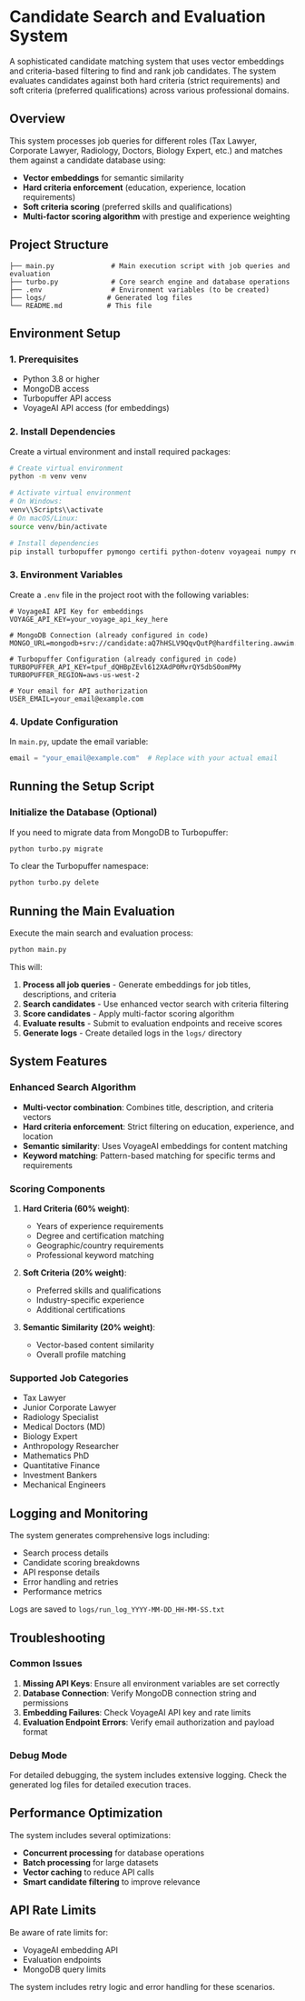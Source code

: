 # Candidate Search and Evaluation System

A sophisticated candidate matching system that uses vector embeddings and criteria-based filtering to find and rank job candidates. The system evaluates candidates against both hard criteria (strict requirements) and soft criteria (preferred qualifications) across various professional domains.

## Overview

This system processes job queries for different roles (Tax Lawyer, Corporate Lawyer, Radiology, Doctors, Biology Expert, etc.) and matches them against a candidate database using:

- **Vector embeddings** for semantic similarity
- **Hard criteria enforcement** (education, experience, location requirements)
- **Soft criteria scoring** (preferred skills and qualifications)
- **Multi-factor scoring algorithm** with prestige and experience weighting

## Project Structure

```
├── main.py              # Main execution script with job queries and evaluation
├── turbo.py             # Core search engine and database operations
├── .env                 # Environment variables (to be created)
├── logs/               # Generated log files
└── README.md           # This file
```

## Environment Setup

### 1. Prerequisites

- Python 3.8 or higher
- MongoDB access
- Turbopuffer API access
- VoyageAI API access (for embeddings)

### 2. Install Dependencies

Create a virtual environment and install required packages:

```bash
# Create virtual environment
python -m venv venv

# Activate virtual environment
# On Windows:
venv\\Scripts\\activate
# On macOS/Linux:
source venv/bin/activate

# Install dependencies
pip install turbopuffer pymongo certifi python-dotenv voyageai numpy requests
```

### 3. Environment Variables

Create a `.env` file in the project root with the following variables:

```env
# VoyageAI API Key for embeddings
VOYAGE_API_KEY=your_voyage_api_key_here

# MongoDB Connection (already configured in code)
MONGO_URL=mongodb+srv://candidate:aQ7hHSLV9QqvQutP@hardfiltering.awwim.mongodb.net/

# Turbopuffer Configuration (already configured in code)
TURBOPUFFER_API_KEY=tpuf_dQHBpZEvl612XAdP0MvrQY5dbS0omPMy
TURBOPUFFER_REGION=aws-us-west-2

# Your email for API authorization
USER_EMAIL=your_email@example.com
```

### 4. Update Configuration

In `main.py`, update the email variable:

```python
email = "your_email@example.com"  # Replace with your actual email
```

## Running the Setup Script

### Initialize the Database (Optional)

If you need to migrate data from MongoDB to Turbopuffer:

```bash
python turbo.py migrate
```

To clear the Turbopuffer namespace:

```bash
python turbo.py delete
```

## Running the Main Evaluation

Execute the main search and evaluation process:

```bash
python main.py
```

This will:

1. **Process all job queries** - Generate embeddings for job titles, descriptions, and criteria
2. **Search candidates** - Use enhanced vector search with criteria filtering
3. **Score candidates** - Apply multi-factor scoring algorithm
4. **Evaluate results** - Submit to evaluation endpoints and receive scores
5. **Generate logs** - Create detailed logs in the `logs/` directory

## System Features

### Enhanced Search Algorithm

- **Multi-vector combination**: Combines title, description, and criteria vectors
- **Hard criteria enforcement**: Strict filtering on education, experience, and location
- **Semantic similarity**: Uses VoyageAI embeddings for content matching
- **Keyword matching**: Pattern-based matching for specific terms and requirements

### Scoring Components

1. **Hard Criteria (60% weight)**:
   - Years of experience requirements
   - Degree and certification matching
   - Geographic/country requirements
   - Professional keyword matching

2. **Soft Criteria (20% weight)**:
   - Preferred skills and qualifications
   - Industry-specific experience
   - Additional certifications

3. **Semantic Similarity (20% weight)**:
   - Vector-based content similarity
   - Overall profile matching

### Supported Job Categories

- Tax Lawyer
- Junior Corporate Lawyer  
- Radiology Specialist
- Medical Doctors (MD)
- Biology Expert
- Anthropology Researcher
- Mathematics PhD
- Quantitative Finance
- Investment Bankers
- Mechanical Engineers

## Logging and Monitoring

The system generates comprehensive logs including:

- Search process details
- Candidate scoring breakdowns
- API response details
- Error handling and retries
- Performance metrics

Logs are saved to `logs/run_log_YYYY-MM-DD_HH-MM-SS.txt`

## Troubleshooting

### Common Issues

1. **Missing API Keys**: Ensure all environment variables are set correctly
2. **Database Connection**: Verify MongoDB connection string and permissions
3. **Embedding Failures**: Check VoyageAI API key and rate limits
4. **Evaluation Endpoint Errors**: Verify email authorization and payload format

### Debug Mode

For detailed debugging, the system includes extensive logging. Check the generated log files for detailed execution traces.

## Performance Optimization

The system includes several optimizations:

- **Concurrent processing** for database operations
- **Batch processing** for large datasets  
- **Vector caching** to reduce API calls
- **Smart candidate filtering** to improve relevance

## API Rate Limits

Be aware of rate limits for:
- VoyageAI embedding API
- Evaluation endpoints
- MongoDB query limits

The system includes retry logic and error handling for these scenarios.
```
